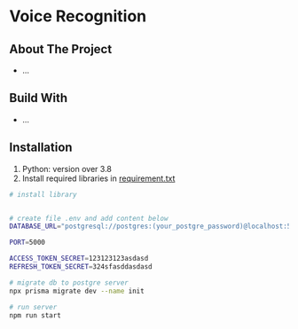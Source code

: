 # Voice Recognition

<!-- ABOUT THE PROJECT -->

## About The Project

-   ...

## Build With

-   ...

## Installation

1. Python: version over 3.8
2. Install required libraries in [requirement.txt](https://github.com/Karhdo/Voice-Recognition/blob/86ae116bba8478a737743b05015b479a79948fc0/requirements.txt)

```bash
# install library


# create file .env and add content below
DATABASE_URL="postgresql://postgres:(your_postgre_password)@localhost:5432/ToDoApp?schema=public"

PORT=5000

ACCESS_TOKEN_SECRET=123123123asdasd
REFRESH_TOKEN_SECRET=324sfasddasdasd

# migrate db to postgre server
npx prisma migrate dev --name init

# run server
npm run start
```
